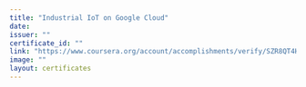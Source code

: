 ```yaml
---
title: "Industrial IoT on Google Cloud"
date: 
issuer: ""
certificate_id: ""
link: "https://www.coursera.org/account/accomplishments/verify/SZR8QT4H44N5?utm_source=link&utm_medium=certificate&utm_content=cert_image&utm_campaign=sharing_cta&utm_product=course"
image: ""
layout: certificates
---
```

